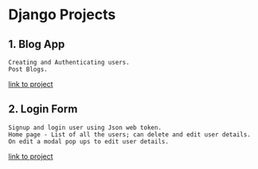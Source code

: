 # Django Projects

## 1. Blog App
	Creating and Authenticating users.
	Post Blogs. 
[link to project](http://safe-atoll-97177.herokuapp.com/)
      
## 2. Login Form
	Signup and login user using Json web token.
	Home page - List of all the users; can delete and edit user details.
	On edit a modal pop ups to edit user details.
[link to project](https://logformapp.herokuapp.com/login)
	

